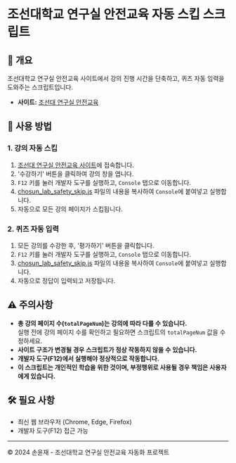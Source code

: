 # 조선대학교 연구실 안전교육 자동 스킵 스크립트

## 📌 개요
조선대학교 연구실 안전교육 사이트에서 강의 진행 시간을 단축하고, 퀴즈 자동 입력을 도와주는 스크립트입니다.

- **사이트:** [조선대 연구실 안전교육](https://safetylabs.chosun.ac.kr/)

## 🚀 사용 방법
### 1. 강의 자동 스킵
1. [조선대 연구실 안전교육 사이트](https://safetylabs.chosun.ac.kr/)에 접속합니다.
2. '수강하기' 버튼을 클릭하여 강의 창을 엽니다.
3. `F12` 키를 눌러 개발자 도구를 실행하고, `Console` 탭으로 이동합니다.
4. [chosun_lab_safety_skip.js](chosun_lab_safety_skip.js) 파일의 내용을 복사하여 `Console`에 붙여넣고 실행합니다.
5. 자동으로 모든 강의 페이지가 스킵됩니다.

### 2. 퀴즈 자동 입력
1. 모든 강의를 수강한 후, '평가하기' 버튼을 클릭합니다.
2. `F12` 키를 눌러 개발자 도구를 실행하고, `Console` 탭으로 이동합니다.
3. [chosun_lab_safety_skip.js](chosun_lab_safety_skip.js) 파일의 내용을 복사하여 `Console`에 붙여넣고 실행합니다.
4. 자동으로 정답이 입력되고 저장됩니다.

## ⚠️ 주의사항
- **총 강의 페이지 수(`totalPageNum`)는 강의에 따라 다를 수 있습니다.**  
  실행 전에 강의 페이지 수를 확인하고 필요하면 스크립트의 `totalPageNum` 값을 수정하세요.
- **사이트 구조가 변경될 경우 스크립트가 정상 작동하지 않을 수 있습니다.**
- **개발자 도구(F12)에서 실행해야 정상적으로 작동합니다.**
- **이 스크립트는 개인적인 학습을 위한 것이며, 부정행위로 사용될 경우 책임은 사용자에게 있습니다.**

## 🛠 필요 사항
- 최신 웹 브라우저 (Chrome, Edge, Firefox)
- 개발자 도구(F12) 접근 가능

---
© 2024 손윤재 - 조선대학교 연구실 안전교육 자동화 프로젝트
